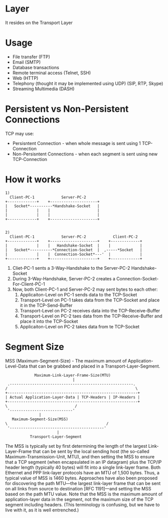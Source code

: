 #                  Layer

It resides on the Transport Layer









# Usage

- File transfer (FTP)
- Email (SMTP)
- Database transactions
- Remote terminal access (Telnet, SSH)
- Web (HTTP)
- Telephony (thought it may be implemented using UDP) (SIP, RTP, Skype)
- Streaming Multimedia (DASH)









#                  Persistent vs Non-Persistent Connections

TCP may use:
* Persisntent Connection - when whole message is sent using 1 TCP-Connection
* Non-Persisntent Connections - when each segment is sent using new TCP-Connection









#                  How it works

```
1)
  Client-PC-1            Server-PC-2  
+-------------+    +---------------------+
|   Socket*----------*Handshake-Socket   |
|             |    |                     |
|             |    |                     |
+-------------+    +---------------------+


2)
  Client-PC-1            Server-PC-2            Client-PC-2  
+-------------+    +---------------------+    +-------------+
|             |    |   Handshake-Socket  |    |             |
|   Socket*----------*Connection-Socket  |  ,-----*Socket   |
|             |    |  Connection-Socket*---'  |             |
+-------------+    +---------------------+    +-------------+
```

 1) Cliet-PC-1 sents a 3-Way-Handshake to the Server-PC-2 Handshake-Socket
 2) During 3-Way-Handshake, Server-PC-2 creates a Connection-Socket-For-Client-PC-1
 3) Now, both Client-PC-1 and Server-PC-2 may sent bytes to each other:
     1) Applicaiton-Level on PC-1 sends data to the TCP-Socket
     2) Transport-Level on PC-1 takes data from the TCP-Socket and place it in the TCP-Send-Buffer
     3) Transport-Level on PC-2 receives data into the TCP-Receive-Buffer
     4) Transport-Level on PC-2 taes data from the TCP-Receive-Buffer and place it into the TCP-Socket
     5) Applicaiton-Level on PC-2 takes data from te TCP-Socket









#                  Segment Size

MSS (Maximum-Segment-Size) - The maximum amount of Application-Level-Data that can be grabbed and placed in a Transport-Layer-Segment.

```
             Maximum-Link-Layer-Frame-Size(MTU)
                              |
 .-------------------------------------------------------.
/                                                         \
+----------------------------------------------------------+
| Actual Application-Layer-Data | TCP-Headers | IP-Headers |
+----------------------------------------------------------+
\                              /
 '----------------------------'
               |
   Maximum-Segment-Size(MSS)
\                                            /
 '------------------------------------------'
                       |
           Transport-Layer-Segment
```

The MSS  is typically set by first determining the length of the largest Link-Layer-Frame that  can be sent by the local sending host (the so-called Maximum-Transmission-Unit,  MTU), and then setting the MSS to ensure that a TCP segment (when encapsulated  in an IP datagram) plus the TCP/IP header length (typically 40 bytes) will fit into a  single link-layer frame. Both Ethernet and PPP link-layer protocols have an MTU of  1,500 bytes. Thus, a typical value of MSS is 1460 bytes. Approaches have also been  proposed for discovering the path MTU—the largest link-layer frame that can be sent  on all links from source to destination [RFC 1191]—and setting the MSS based on  the path MTU value. Note that the MSS is the maximum amount of application-layer  data in the segment, not the maximum size of the TCP segment including headers.  (This terminology is confusing, but we have to live with it, as it is well entrenched.) 